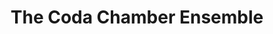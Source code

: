 ---
title: "The Coda Chamber Ensemble"
summary: "Anna Kirkpatrick Emma Owens Emma Parker Laura Anstee Steve Oakman Michael Grant Andy Taylor-Vebel Curtis Vogel Ben Darlow"
image: "the-coda-chamber-ensemble.jpg"
---